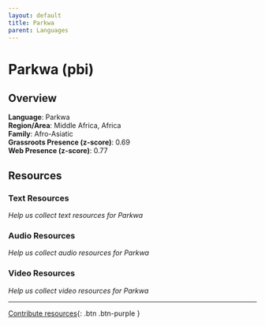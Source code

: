 ```yaml
---
layout: default
title: Parkwa
parent: Languages
---
```


# Parkwa (pbi)

## Overview

**Language**: Parkwa  
**Region/Area**: Middle Africa, Africa  
**Family**: Afro-Asiatic  
**Grassroots Presence (z-score)**: 0.69  
**Web Presence (z-score)**: 0.77  

## Resources

### Text Resources
*Help us collect text resources for Parkwa*

### Audio Resources
*Help us collect audio resources for Parkwa*

### Video Resources
*Help us collect video resources for Parkwa*

---

[Contribute resources](https://forms.office.com/e/1SfLJx3u1r){: .btn .btn-purple }
